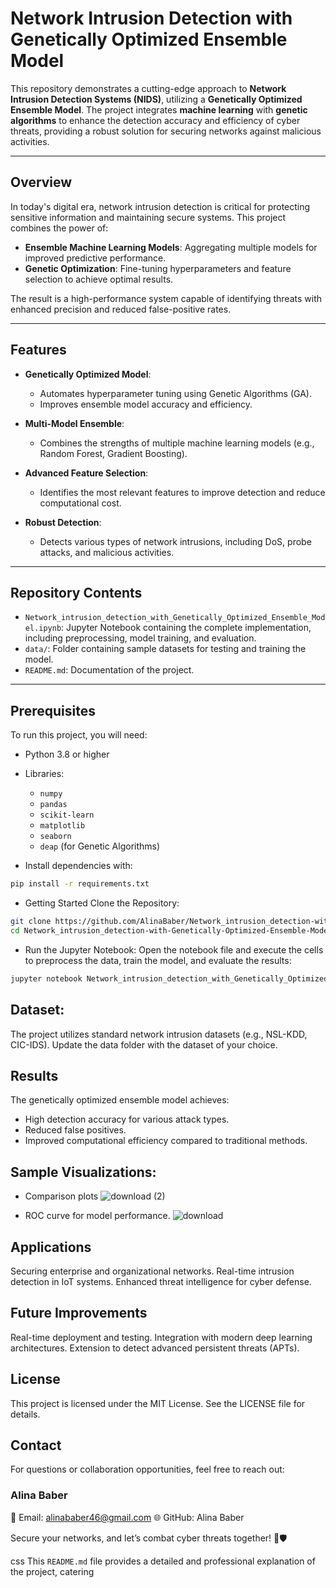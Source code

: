 # Network Intrusion Detection with Genetically Optimized Ensemble Model

This repository demonstrates a cutting-edge approach to **Network Intrusion Detection Systems (NIDS)**, utilizing a **Genetically Optimized Ensemble Model**. The project integrates **machine learning** with **genetic algorithms** to enhance the detection accuracy and efficiency of cyber threats, providing a robust solution for securing networks against malicious activities.

---

## Overview

In today's digital era, network intrusion detection is critical for protecting sensitive information and maintaining secure systems. This project combines the power of:
- **Ensemble Machine Learning Models**: Aggregating multiple models for improved predictive performance.
- **Genetic Optimization**: Fine-tuning hyperparameters and feature selection to achieve optimal results.

The result is a high-performance system capable of identifying threats with enhanced precision and reduced false-positive rates.

---

## Features

- **Genetically Optimized Model**:
  - Automates hyperparameter tuning using Genetic Algorithms (GA).
  - Improves ensemble model accuracy and efficiency.
  
- **Multi-Model Ensemble**:
  - Combines the strengths of multiple machine learning models (e.g., Random Forest, Gradient Boosting).
  
- **Advanced Feature Selection**:
  - Identifies the most relevant features to improve detection and reduce computational cost.

- **Robust Detection**:
  - Detects various types of network intrusions, including DoS, probe attacks, and malicious activities.

---

## Repository Contents

- `Network_intrusion_detection_with_Genetically_Optimized_Ensemble_Model.ipynb`: Jupyter Notebook containing the complete implementation, including preprocessing, model training, and evaluation.
- `data/`: Folder containing sample datasets for testing and training the model.
- `README.md`: Documentation of the project.

---

## Prerequisites

To run this project, you will need:
- Python 3.8 or higher
- Libraries:
  - `numpy`
  - `pandas`
  - `scikit-learn`
  - `matplotlib`
  - `seaborn`
  - `deap` (for Genetic Algorithms)

- Install dependencies with:
```bash
pip install -r requirements.txt
```
- Getting Started
Clone the Repository:

```bash
git clone https://github.com/AlinaBaber/Network_intrusion_detection-with-Genetically-Optimized-Ensemble-Model.git
cd Network_intrusion_detection-with-Genetically-Optimized-Ensemble-Model7
```
- Run the Jupyter Notebook:
  Open the notebook file and execute the cells to preprocess the data, train the model, and evaluate the results:

```bash
jupyter notebook Network_intrusion_detection_with_Genetically_Optimized_Ensemble_Model.ipynb
```
## Dataset:

The project utilizes standard network intrusion datasets (e.g., NSL-KDD, CIC-IDS). Update the data folder with the dataset of your choice.
## Results
The genetically optimized ensemble model achieves:

- High detection accuracy for various attack types.
- Reduced false positives.
- Improved computational efficiency compared to traditional methods.
## Sample Visualizations:
- Comparison plots
![download (2)](https://github.com/user-attachments/assets/8e214a5d-c6bb-4157-ba95-f34e35a69bd0)

- ROC curve for model performance.
![download](https://github.com/user-attachments/assets/f4675796-90e8-4b71-b302-d0c5a3233028)

## Applications
Securing enterprise and organizational networks.
Real-time intrusion detection in IoT systems.
Enhanced threat intelligence for cyber defense.
## Future Improvements
Real-time deployment and testing.
Integration with modern deep learning architectures.
Extension to detect advanced persistent threats (APTs).
## License
This project is licensed under the MIT License. See the LICENSE file for details.

## Contact
For questions or collaboration opportunities, feel free to reach out:

### Alina Baber
📧 Email: alinababer46@gmail.com
🌐 GitHub: Alina Baber

Secure your networks, and let’s combat cyber threats together! 🚀🛡️

css
This `README.md` file provides a detailed and professional explanation of the project, catering
